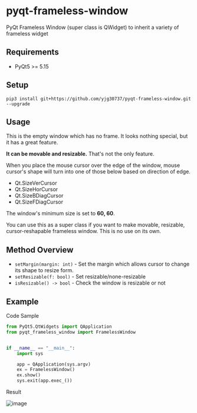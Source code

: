 # pyqt-frameless-window
PyQt Frameless Window (super class is QWidget) to inherit a variety of frameless widget

## Requirements
* PyQt5 >= 5.15

## Setup
```pip3 install git+https://github.com/yjg30737/pyqt-frameless-window.git --upgrade```

## Usage
This is the empty window which has no frame. It looks nothing special, but it has a great feature.

<b>It can be movable and resizable.</b> That's not the only feature. 

When you place the mouse cursor over the edge of the window, mouse cursor's shape will turn into one of those below based on direction of edge.

* Qt.SizeVerCursor
* Qt.SizeHorCursor
* Qt.SizeBDiagCursor
* Qt.SizeFDiagCursor

The window's minimum size is set to <b>60, 60</b>.

You can use this as a super class if you want to make movable, resizable, cursor-reshapable frameless window. This is no use on its own.

## Method Overview
* ```setMargin(margin: int)``` - Set the margin which allows cursor to change its shape to resize form.
* ```setResizable(f: bool)``` - Set resizable/none-resizable
* ```isResizable() -> bool``` - Check the window is resizable or not

## Example
Code Sample
```python
from PyQt5.QtWidgets import QApplication
from pyqt_frameless_window import FramelessWindow


if __name__ == "__main__":
    import sys

    app = QApplication(sys.argv)
    ex = FramelessWindow()
    ex.show()
    sys.exit(app.exec_())
```

Result

![image](https://user-images.githubusercontent.com/55078043/151485588-eea83a1b-7150-4a37-b0f1-6891d5f3da1f.png)
